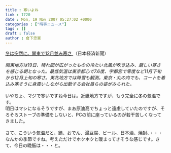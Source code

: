 ```yaml
---
title : 寒いよね
link : 1720
date : Mon, 19 Nov 2007 05:27:02 +0000
categories : ["時事ニュース"]
tags : []
draft : false
author : 倉下忠憲
---
```


<A HREF="http://www.nikkei.co.jp/news/main/20071119AT1G1900G19112007.html" TARGET="_blank">冬は突然に、関東で12月並み寒さ </A>（日本経済新聞）<BR><BR><I>関東地方は19日、晴れ間が広がったものの冷たい北風が吹き込み、厳しい寒さを感じる朝となった。最低気温は東京都心で7.6度、宇都宮で零度など11月下旬から12月上旬の寒さ。東北地方では降雪も観測。東京・丸の内でも、コートを着込み寒そうに身震いしながら出勤する会社員らの姿がみられた。 </I><BR><BR>いやちょ、マジで寒いですね今日は。近畿地方ですが、もう完全に冬の気温です。<BR>明日はマシになるそうですが、まあ原油高でちょっと遠慮していたのですが、そろそろストーブの準備をしないと、PCの前に座っているのが若干苦しくなってきました。<BR><BR>さて、こういう気温だと、鍋、おでん、湯豆腐、ビール、日本酒、焼酎、・・・なんかの季節ですね。考えただけでホクホクと暖まってきそうな感じです。さて、今日の晩飯は・・・と。<br><br>
